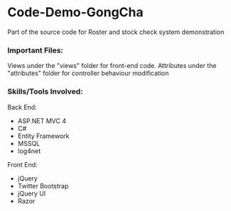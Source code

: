 # Code-Demo-GongCha
Part of the source code for Roster and stock check system demonstration

### Important Files:
Views under the "views" folder for front-end code.
Attributes under the "attributes" folder for controller behaviour modification

### Skills/Tools Involved:

Back End:

* ASP.NET MVC 4
* C#
* Entity Framework
* MSSQL
* log4net

Front End:

* jQuery
* Twitter Bootstrap
* jQuery UI
* Razor